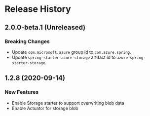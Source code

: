 # Release History

## 2.0.0-beta.1 (Unreleased)
### Breaking Changes
- Update `com.microsoft.azure` group id to `com.azure.spring`.
- Update `spring-starter-azure-storage` artifact id to `azure-spring-starter-storage`.

## 1.2.8 (2020-09-14)
### New Features
 - Enable Storage starter to support overwriting blob data
 - Enable Actuator for storage blob
